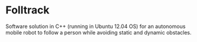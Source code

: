 # Folltrack
Software solution in C++ (running in Ubuntu 12.04 OS) for an autonomous mobile robot to follow a person while avoiding static and dynamic obstacles.
